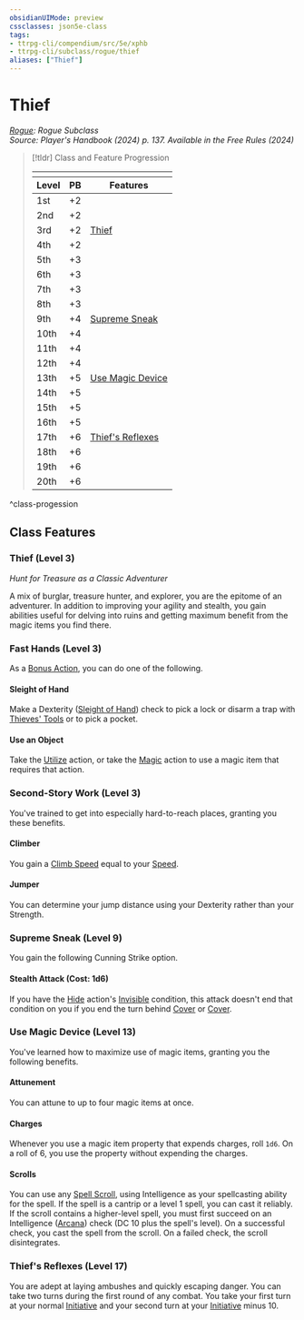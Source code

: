 ```yaml
---
obsidianUIMode: preview
cssclasses: json5e-class
tags:
- ttrpg-cli/compendium/src/5e/xphb
- ttrpg-cli/subclass/rogue/thief
aliases: ["Thief"]
---
```

# Thief
*[Rogue](rogue-xphb.md): Rogue Subclass*  
*Source: Player's Handbook (2024) p. 137. Available in the Free Rules (2024)*  

> [!tldr] Class and Feature Progression
> 
> <table class="class-progression">
> <thead>
> <tr><th colspan='3'></th></tr>
> <tr class="class-progression"><th class"level">Level</th><th class"pb">PB</th><th class"feature">Features</th></tr>
> </thead><tbody>
> <tr class="class-progression"><td class"level">1st</td><td class"pb">+2</td><td class"feature"></td></tr>
> <tr class="class-progression"><td class"level">2nd</td><td class"pb">+2</td><td class"feature"></td></tr>
> <tr class="class-progression"><td class"level">3rd</td><td class"pb">+2</td><td class"feature"><a href='#Thief%20(Level%203)'>Thief</a></td></tr>
> <tr class="class-progression"><td class"level">4th</td><td class"pb">+2</td><td class"feature"></td></tr>
> <tr class="class-progression"><td class"level">5th</td><td class"pb">+3</td><td class"feature"></td></tr>
> <tr class="class-progression"><td class"level">6th</td><td class"pb">+3</td><td class"feature"></td></tr>
> <tr class="class-progression"><td class"level">7th</td><td class"pb">+3</td><td class"feature"></td></tr>
> <tr class="class-progression"><td class"level">8th</td><td class"pb">+3</td><td class"feature"></td></tr>
> <tr class="class-progression"><td class"level">9th</td><td class"pb">+4</td><td class"feature"><a href='#Supreme%20Sneak%20(Level%209)'>Supreme Sneak</a></td></tr>
> <tr class="class-progression"><td class"level">10th</td><td class"pb">+4</td><td class"feature"></td></tr>
> <tr class="class-progression"><td class"level">11th</td><td class"pb">+4</td><td class"feature"></td></tr>
> <tr class="class-progression"><td class"level">12th</td><td class"pb">+4</td><td class"feature"></td></tr>
> <tr class="class-progression"><td class"level">13th</td><td class"pb">+5</td><td class"feature"><a href='#Use%20Magic%20Device%20(Level%2013)'>Use Magic Device</a></td></tr>
> <tr class="class-progression"><td class"level">14th</td><td class"pb">+5</td><td class"feature"></td></tr>
> <tr class="class-progression"><td class"level">15th</td><td class"pb">+5</td><td class"feature"></td></tr>
> <tr class="class-progression"><td class"level">16th</td><td class"pb">+5</td><td class"feature"></td></tr>
> <tr class="class-progression"><td class"level">17th</td><td class"pb">+6</td><td class"feature"><a href='#Thief's%20Reflexes%20(Level%2017)'>Thief's Reflexes</a></td></tr>
> <tr class="class-progression"><td class"level">18th</td><td class"pb">+6</td><td class"feature"></td></tr>
> <tr class="class-progression"><td class"level">19th</td><td class"pb">+6</td><td class"feature"></td></tr>
> <tr class="class-progression"><td class"level">20th</td><td class"pb">+6</td><td class"feature"></td></tr>
> </tbody></table>
^class-progession


## Class Features

### Thief (Level 3)

*Hunt for Treasure as a Classic Adventurer*

A mix of burglar, treasure hunter, and explorer, you are the epitome of an adventurer. In addition to improving your agility and stealth, you gain abilities useful for delving into ruins and getting maximum benefit from the magic items you find there.

### Fast Hands (Level 3)

As a [Bonus Action](Mechanics/rules/variant-rules/bonus-action-xphb.md), you can do one of the following.

#### Sleight of Hand

Make a Dexterity ([Sleight of Hand](Mechanics/rules/skills.md#Sleight%20of%20Hand)) check to pick a lock or disarm a trap with [Thieves' Tools](Mechanics/items/thieves-tools-xphb.md) or to pick a pocket.

#### Use an Object

Take the [Utilize](Mechanics/rules/actions.md#Utilize) action, or take the [Magic](Mechanics/rules/actions.md#Magic) action to use a magic item that requires that action.

### Second-Story Work (Level 3)

You've trained to get into especially hard-to-reach places, granting you these benefits.

#### Climber

You gain a [Climb Speed](Mechanics/rules/variant-rules/climb-speed-xphb.md) equal to your [Speed](Mechanics/rules/variant-rules/speed-xphb.md).

#### Jumper

You can determine your jump distance using your Dexterity rather than your Strength.

### Supreme Sneak (Level 9)

You gain the following Cunning Strike option.

#### Stealth Attack (Cost: 1d6)

If you have the [Hide](Mechanics/rules/actions.md#Hide) action's [Invisible](Mechanics/rules/conditions.md#Invisible) condition, this attack doesn't end that condition on you if you end the turn behind [Cover](Mechanics/rules/variant-rules/cover-xphb.md) or [Cover](Mechanics/rules/variant-rules/cover-xphb.md).

### Use Magic Device (Level 13)

You've learned how to maximize use of magic items, granting you the following benefits.

#### Attunement

You can attune to up to four magic items at once.

#### Charges

Whenever you use a magic item property that expends charges, roll `1d6`. On a roll of 6, you use the property without expending the charges.

#### Scrolls

You can use any [Spell Scroll](Mechanics/items/spell-scroll-xdmg.md), using Intelligence as your spellcasting ability for the spell. If the spell is a cantrip or a level 1 spell, you can cast it reliably. If the scroll contains a higher-level spell, you must first succeed on an Intelligence ([Arcana](Mechanics/rules/skills.md#Arcana)) check (DC 10 plus the spell's level). On a successful check, you cast the spell from the scroll. On a failed check, the scroll disintegrates.

### Thief's Reflexes (Level 17)

You are adept at laying ambushes and quickly escaping danger. You can take two turns during the first round of any combat. You take your first turn at your normal [Initiative](Mechanics/rules/variant-rules/initiative-xphb.md) and your second turn at your [Initiative](Mechanics/rules/variant-rules/initiative-xphb.md) minus 10.